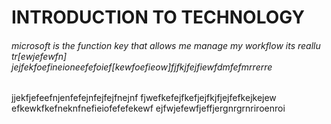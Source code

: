 # INTRODUCTION TO TECHNOLOGY 

###### microsoft is the function key that allows me manage my workflow its reallu tr[ewjefewfn] jejfekfoefineioneefefoief[kewfoefieow]fjfkjfejfiewfdmfefmrrerre


jjekfjefeefnjenfefejnfejfejfnejnf
fjwefkefejfkefjejfkjfjejfefkejkejew
efkewkfkefneknfnefieiofefefekewf
ejfwjefewfjeffjergnrgrnriroenroi

